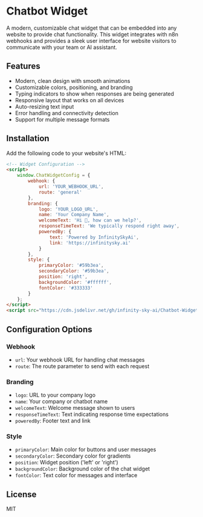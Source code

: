 # Chatbot Widget

A modern, customizable chat widget that can be embedded into any website to provide chat functionality. This widget integrates with n8n webhooks and provides a sleek user interface for website visitors to communicate with your team or AI assistant.

## Features

- Modern, clean design with smooth animations
- Customizable colors, positioning, and branding
- Typing indicators to show when responses are being generated
- Responsive layout that works on all devices
- Auto-resizing text input
- Error handling and connectivity detection
- Support for multiple message formats

## Installation

Add the following code to your website's HTML:

```html
<!-- Widget Configuration -->
<script>
    window.ChatWidgetConfig = {
        webhook: {
            url: 'YOUR_WEBHOOK_URL',
            route: 'general'
        },
        branding: {
            logo: 'YOUR_LOGO_URL',
            name: 'Your Company Name',
            welcomeText: 'Hi 👋, how can we help?',
            responseTimeText: 'We typically respond right away',
            poweredBy: {
                text: 'Powered by InfinitySkyAi',
                link: 'https://infinitysky.ai'
            }
        },
        style: {
            primaryColor: '#59b3ea',
            secondaryColor: '#59b3ea',
            position: 'right',
            backgroundColor: '#ffffff',
            fontColor: '#333333'
        }
    };
</script>
<script src="https://cdn.jsdelivr.net/gh/infinity-sky-ai/Chatbot-Widget-Build@main/chatbot.js"></script>
```

## Configuration Options

### Webhook
- `url`: Your webhook URL for handling chat messages
- `route`: The route parameter to send with each request

### Branding
- `logo`: URL to your company logo
- `name`: Your company or chatbot name
- `welcomeText`: Welcome message shown to users
- `responseTimeText`: Text indicating response time expectations
- `poweredBy`: Footer text and link

### Style
- `primaryColor`: Main color for buttons and user messages
- `secondaryColor`: Secondary color for gradients
- `position`: Widget position ('left' or 'right')
- `backgroundColor`: Background color of the chat widget
- `fontColor`: Text color for messages and interface

## License

MIT 